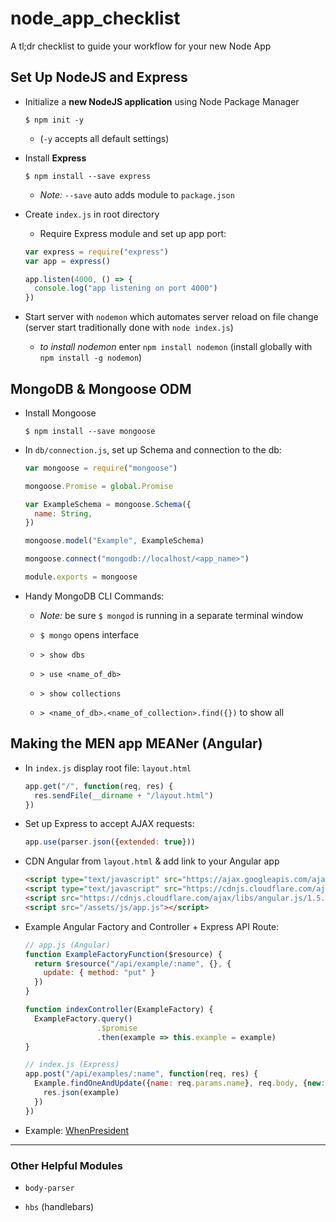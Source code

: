# node_app_checklist
A tl;dr checklist to guide your workflow for your new Node App



## Set Up NodeJS and Express

- Initialize a **new NodeJS application** using Node Package Manager

  ```
  $ npm init -y
  ```

  - (`-y` accepts all default settings)


- Install **Express**

  ```
  $ npm install --save express
  ```

  - _Note:_ `--save` auto adds module to `package.json`


- Create `index.js` in root directory

  - Require Express module and set up app port:

  ```javascript
  var express = require("express")
  var app = express()

  app.listen(4000, () => {
    console.log("app listening on port 4000")
  })
  ```

- Start server with `nodemon` which automates server reload on file change (server start traditionally done with `node index.js`)

  - _to install nodemon_ enter `npm install nodemon` (install globally with `npm install -g nodemon`)



## MongoDB & Mongoose ODM

- Install Mongoose

  ```
  $ npm install --save mongoose
  ```

- In `db/connection.js`, set up Schema and connection to the db:

  ```javascript
  var mongoose = require("mongoose")

  mongoose.Promise = global.Promise

  var ExampleSchema = mongoose.Schema({
    name: String,
  })

  mongoose.model("Example", ExampleSchema)

  mongoose.connect("mongodb://localhost/<app_name>")

  module.exports = mongoose
  ```

- Handy MongoDB CLI Commands:

  - _Note:_ be sure `$ mongod` is running in a separate terminal window

  - `$ mongo` opens interface

  - `> show dbs`

  - `> use <name_of_db>`

  - `> show collections`

  - `> <name_of_db>.<name_of_collection>.find({})` to show all



## Making the MEN app MEANer (Angular)

- In `index.js` display root file: `layout.html`

  ```javascript
  app.get("/", function(req, res) {
    res.sendFile(__dirname + "/layout.html")
  })
  ```

- Set up Express to accept AJAX requests:

  ```javascript
  app.use(parser.json({extended: true}))
  ```


- CDN Angular from `layout.html` & add link to your Angular app

  ```html
  <script type="text/javascript" src="https://ajax.googleapis.com/ajax/libs/angularjs/1.5.8/angular.min.js"></script>
  <script type="text/javascript" src="https://cdnjs.cloudflare.com/ajax/libs/angular-ui-router/0.3.2/angular-ui-router.min.js"></script>
  <script src="https://cdnjs.cloudflare.com/ajax/libs/angular.js/1.5.0-beta.2/angular-resource.min.js"></script>
  <script src="/assets/js/app.js"></script>
  ```

- Example Angular Factory and Controller + Express API Route:

  ```javascript
  // app.js (Angular)
  function ExampleFactoryFunction($resource) {
    return $resource("/api/example/:name", {}, {
      update: { method: "put" }
    })
  }

  function indexController(ExampleFactory) {
    ExampleFactory.query()
                  .$promise
                  .then(example => this.example = example)
  }

  // index.js (Express)
  app.post("/api/examples/:name", function(req, res) {
    Example.findOneAndUpdate({name: req.params.name}, req.body, {new: true}).then(example => {
      res.json(example)
    })
  })
  ```

- Example: [WhenPresident](https://github.com/ga-wdi-exercises/whenpresident/tree/angular-solution)

-----

### Other Helpful Modules

- `body-parser`

- `hbs` (handlebars)
